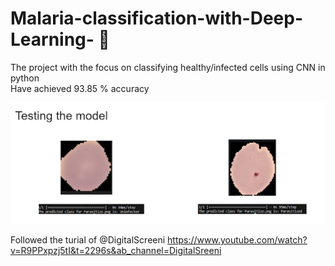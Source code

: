 # Malaria-classification-with-Deep-Learning- 🦟
The project with the focus on classifying healthy/infected cells using CNN in python 
<br>
Have achieved 93.85 % accuracy 

![Malaria](https://github.com/AlbinaKrasykova/Malaria-classification-with-Deep-Learning-/blob/main/Uninfected.png)


Followed the turial of @DigitalScreeni
https://www.youtube.com/watch?v=R9PPxpzj5tI&t=2296s&ab_channel=DigitalSreeni
